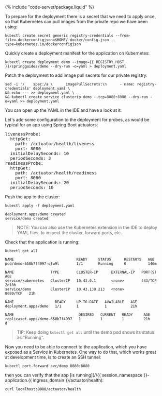 
{% include "code-server/package.liquid" %}

To prepare for the deployment there is a secret that we need to apply once, so that Kubernetes can pull images from the private repo we have been using:

```execute
kubectl create secret generic registry-credentials --from-file=.dockerconfigjson=$HOME/.docker/config.json --type=kubernetes.io/dockerconfigjson
```

Quickly create a deployment manifest for the application on Kubernetes:

```execute
kubectl create deployment demo --image={{ REGISTRY_HOST }}/springguides/demo --dry-run -o=yaml > deployment.yaml
```

Patch the deployment to add image pull secrets for our private registry:

```execute
sed -i '/    spec:/a \      imagePullSecrets:\n      - name: registry-credentials' deployment.yaml \
&& echo --- >> deployment.yaml \
&& kubectl create service clusterip demo --tcp=8080:8080 --dry-run -o=yaml >> deployment.yaml
```
You can <span class="editor_link" data-file="/home/eduk8s/exercises/demo/deployment.yaml">open up the YAML in the IDE</span> and have a look at it.

Let's add some configuration to the deployment for probes, as would be typical for an app using Spring Boot actuators:

<pre class="pastable" data-file="/home/eduk8s/exercises/demo/deployment.yaml" data-yaml-path="spec.template.spec.containers[0]">
livenessProbe:
  httpGet:
    path: /actuator/health/liveness
    port: 8080
  initialDelaySeconds: 10
  periodSeconds: 3
readinessProbe:
  httpGet:
    path: /actuator/health/readiness
    port: 8080
  initialDelaySeconds: 20
  periodSeconds: 10
</pre>

Push the app to the cluster:

```execute
kubectl apply -f deployment.yaml
```


```
deployment.apps/demo created
service/demo created
```

> NOTE: You can also use the Kubernetes extension in the IDE to deploy YAML files, to inspect the cluster, forward ports, etc.

Check that the application is running:

```execute
kubectl get all
```

```
NAME                             READY     STATUS      RESTARTS   AGE
pod/demo-658b7f4997-qfw9l        1/1       Running     0          146m

NAME                 TYPE        CLUSTER-IP      EXTERNAL-IP   PORT(S)    AGE
service/kubernetes   ClusterIP   10.43.0.1       <none>        443/TCP    2d18h
service/demo         ClusterIP   10.43.138.213   <none>        8080/TCP   21h

NAME                   READY     UP-TO-DATE   AVAILABLE   AGE
deployment.apps/demo   1/1       1            1           21h

NAME                              DESIRED   CURRENT   READY     AGE
replicaset.apps/demo-658b7f4997   1         1         1         21h
d
```

> TIP: Keep doing `kubectl get all` until the demo pod shows its status as "Running".

Now you need to be able to connect to the application, which you have exposed as a Service in Kubernetes. One way to do that, which works great at development time, is to create an SSH tunnel:

```execute
kubectl port-forward svc/demo 8080:8080
```

then you can verify that the app [is running](//{{ session_namespace }}-application.{{ ingress_domain }}/actuator/health):

```execute-2
curl localhost:8080/actuator/health
```